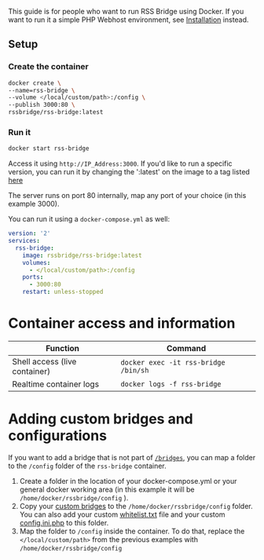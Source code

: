 This guide is for people who want to run RSS Bridge using Docker. If you want to run it a simple PHP Webhost environment, see [Installation](../03_For_Hosts/01_Installation.md) instead.

## Setup

### Create the container

```bash
docker create \
--name=rss-bridge \
--volume </local/custom/path>:/config \
--publish 3000:80 \
rssbridge/rss-bridge:latest
```
### Run it
```bash
docker start rss-bridge
```

Access it using `http://IP_Address:3000`. If you'd like to run a specific version, you can run it by changing the ':latest' on the image to a tag listed [here](https://hub.docker.com/r/rssbridge/rss-bridge/tags/)

The server runs on port 80 internally, map any port of your choice (in this example 3000).

You can run it using a `docker-compose.yml` as well:

```yml
version: '2'
services:
  rss-bridge:
    image: rssbridge/rss-bridge:latest
    volumes:
      - </local/custom/path>:/config
    ports:
      - 3000:80
    restart: unless-stopped
```

# Container access and information

|Function|Command|
|----|----|
|Shell access (live container)|`docker exec -it rss-bridge /bin/sh`|
|Realtime container logs|`docker logs -f rss-bridge`|

# Adding custom bridges and configurations
If you want to add a bridge that is not part of [`/bridges`](https://github.com/RSS-Bridge/rss-bridge/tree/master/bridges), you can map a folder to the `/config` folder of the `rss-bridge` container.

1. Create a folder in the location of your docker-compose.yml or your general docker working area (in this example it will be `/home/docker/rssbridge/config` ). 
2. Copy your [custom bridges](../05_Bridge_API/01_How_to_create_a_new_bridge.md) to the `/home/docker/rssbridge/config` folder. You can also add your custom [whitelist.txt](../03_For_Hosts/05_Whitelisting.md) file and your custom [config.ini.php](../03_For_Hosts/08_Custom_Configuration.md) to this folder.
3. Map the folder to `/config` inside the container. To do that, replace the `</local/custom/path>` from the previous examples with `/home/docker/rssbridge/config`